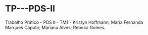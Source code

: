 # TP---PDS-II
Trabalho Prático - PDS II - TM1 -
  Kristyn Hoffmann;
  Maria Fernanda Marques Caputo;
  Mariana Alves;
  Rebeca Gomes.
